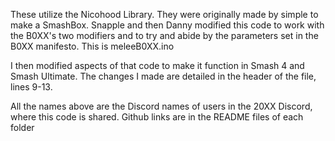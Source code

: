 These utilize the Nicohood Library. They were originally made by simple to make a SmashBox. Snapple and then Danny modified this code to work with the B0XX's two modifiers and to try and abide by the parameters set in the B0XX manifesto. This is meleeB0XX.ino

I then modified aspects of that code to make it function in Smash 4 and Smash Ultimate. The changes I made are detailed in the header of the file, lines 9-13.

All the names above are the Discord names of users in the 20XX Discord, where this code is shared. Github links are in the README files of each folder
